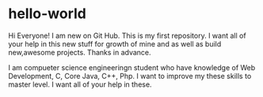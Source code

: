 # hello-world

Hi Everyone!
I am new on Git Hub. This is my first repository. I want all of your help in this new stuff for growth of mine and as well as build new,awesome projects. Thanks in advance.

I am compueter science engineeringn student who have knowledge of Web Development, C, Core Java, C++, Php.
I want to improve my these skills to master level. I want all of your help in these.

